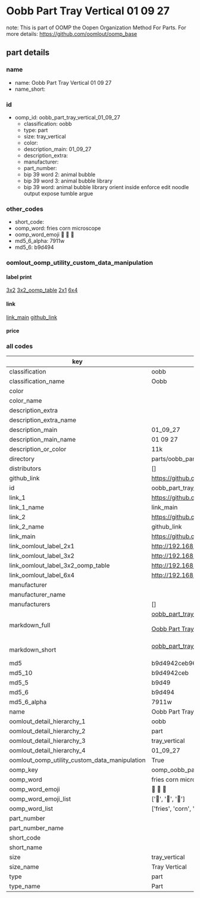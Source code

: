 # Oobb Part Tray Vertical 01 09 27  

note: This is part of OOMP the Oopen Organization Method For Parts. For more details: https://github.com/oomlout/oomp_base

##  part details





### name
* name: Oobb Part Tray Vertical 01 09 27
* name_short: 
### id
* oomp_id: oobb_part_tray_vertical_01_09_27
  * classification: oobb
  * type: part
  * size: tray_vertical
  * color: 
  * description_main: 01_09_27
  * description_extra: 
  * manufacturer: 
  * part_number: 
  * bip 39 word 2: animal bubble
  * bip 39 word 3: animal bubble library
  * bip 39 word: animal bubble library orient inside enforce edit noodle output expose tumble argue

### other_codes
* short_code: 
* oomp_word: fries corn microscope
* oomp_word_emoji :fries: :corn: :microscope:
* md5_6_alpha: 7911w
* md5_6: b9d494






### oomlout_oomp_utility_custom_data_manipulation
#### label print
[3x2](http://192.168.1.245:1112/?label=oomp%207911w)
[3x2_oomp_table](http://192.168.1.107:1112/?label=oomp%207911w)
[2x1](http://192.168.1.242:1112/?label=oomp%207911w)
[6x4](http://192.168.1.55:1112/?label=oomp%207911w)    

#### link

[link_main](https://github.com/oomlout/oomlout_oomp_current_version_messy/tree/main/parts/oobb_part_tray_vertical_01_09_27) [github_link](https://github.com/oomlout/oomlout_oomp_part_src/tree/main/parts/oobb_part_tray_vertical_01_09_27)                             

#### price







### all codes 
| key | value |  
| --- | --- |  
| classification | oobb |  
| classification_name | Oobb |  
| color |  |  
| color_name |  |  
| description_extra |  |  
| description_extra_name |  |  
| description_main | 01_09_27 |  
| description_main_name | 01 09 27 |  
| description_or_color | 11k |  
| directory | parts/oobb_part_tray_vertical_01_09_27 |  
| distributors | [] |  
| github_link | https://github.com/oomlout/oomlout_oomp_part_src/tree/main/parts/oobb_part_tray_vertical_01_09_27 |  
| id | oobb_part_tray_vertical_01_09_27 |  
| link_1 | https://github.com/oomlout/oomlout_oomp_current_version_messy/tree/main/parts/oobb_part_tray_vertical_01_09_27 |  
| link_1_name | link_main |  
| link_2 | https://github.com/oomlout/oomlout_oomp_part_src/tree/main/parts/oobb_part_tray_vertical_01_09_27 |  
| link_2_name | github_link |  
| link_main | https://github.com/oomlout/oomlout_oomp_current_version_messy/tree/main/parts/oobb_part_tray_vertical_01_09_27 |  
| link_oomlout_label_2x1 | http://192.168.1.242:1112/?label=oomp%207911w |  
| link_oomlout_label_3x2 | http://192.168.1.245:1112/?label=oomp%207911w |  
| link_oomlout_label_3x2_oomp_table | http://192.168.1.107:1112/?label=oomp%207911w |  
| link_oomlout_label_6x4 | http://192.168.1.55:1112/?label=oomp%207911w |  
| manufacturer |  |  
| manufacturer_name |  |  
| manufacturers | [] |  
| markdown_full | [oobb_part_tray_vertical_01_09_27](https://github.com/oomlout/oomlout_oomp_current_version_messy/tree/main/parts/oobb_part_tray_vertical_01_09_27)<br>[](https://github.com/oomlout/oomlout_oomp_current_version_messy/tree/main/parts/oobb_part_tray_vertical_01_09_27)<br>[Oobb Part Tray Vertical 01 09 27](https://github.com/oomlout/oomlout_oomp_current_version_messy/tree/main/parts/oobb_part_tray_vertical_01_09_27)<br><br> |  
| markdown_short | [oobb_part_tray_vertical_01_09_27](https://github.com/oomlout/oomlout_oomp_current_version_messy/tree/main/parts/oobb_part_tray_vertical_01_09_27)<br><br> |  
| md5 | b9d4942ceb9608cd28ba99c902075048 |  
| md5_10 | b9d4942ceb |  
| md5_5 | b9d49 |  
| md5_6 | b9d494 |  
| md5_6_alpha | 7911w |  
| name | Oobb Part Tray Vertical 01 09 27 |  
| oomlout_detail_hierarchy_1 | oobb |  
| oomlout_detail_hierarchy_2 | part |  
| oomlout_detail_hierarchy_3 | tray_vertical |  
| oomlout_detail_hierarchy_4 | 01_09_27 |  
| oomlout_oomp_utility_custom_data_manipulation | True |  
| oomp_key | oomp_oobb_part_tray_vertical_01_09_27 |  
| oomp_word | fries corn microscope |  
| oomp_word_emoji | :fries: :corn: :microscope: |  
| oomp_word_emoji_list | [':fries:', ':corn:', ':microscope:'] |  
| oomp_word_list | ['fries', 'corn', 'microscope'] |  
| part_number |  |  
| part_number_name |  |  
| short_code |  |  
| short_name |  |  
| size | tray_vertical |  
| size_name | Tray Vertical |  
| type | part |  
| type_name | Part |  
